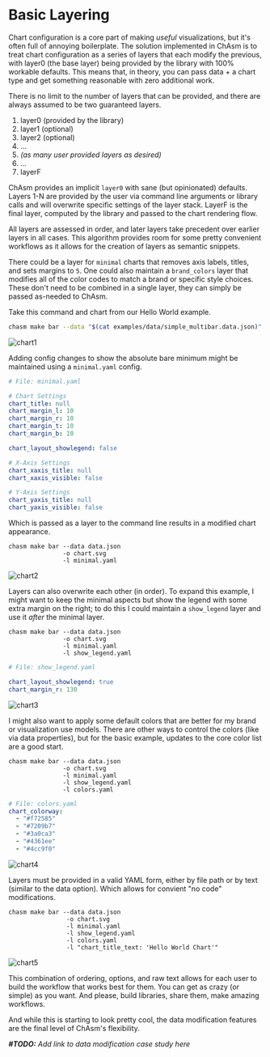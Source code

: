 # Basic Layering

Chart configuration is a core part of making _useful_ visualizations, but it's often full of annoying boilerplate. The solution implemented in ChAsm is to treat chart configuration as a series of layers that each modify the previous, with layer0 (the base layer) being provided by the library with 100% workable defaults. This means that, in theory, you can pass data + a chart type and get something reasonable with zero additional work. 

There is no limit to the number of layers that can be provided, and there are always assumed to be two guaranteed layers.

1. layer0 (provided by the library)
2. layer1 (optional)
3. layer2 (optional)
4. ...
5. _(as many user provided layers as desired)_
6. ...
7. layerF

ChAsm provides an implicit `layer0` with sane (but opinionated) defaults. Layers 1-N are provided by the user via command line arguments or library calls and will overwrite specific settings of the layer stack. LayerF is the final layer, computed by the library and passed to the chart rendering flow.

All layers are assessed in order, and later layers take precedent over earlier layers in all cases. This algorithm provides room for some pretty convenient workflows as it allows for the creation of layers as semantic snippets. 

There could be a layer for `minimal` charts that removes axis labels, titles, and sets margins to `5`. One could also maintain a `brand_colors` layer that modifies all of the color codes to match a brand or specific style choices. These don't need to be combined in a single layer, they can simply be passed as-needed to ChAsm.

Take this command and chart from our Hello World example.

```bash
chasm make bar --data "$(cat examples/data/simple_multibar.data.json)" -o chart.svg
```

![chart1](chart1.svg)

Adding config changes to show the absolute bare minimum might be maintained using a `minimal.yaml` config. 

```yaml
# File: minimal.yaml

# Chart Settings
chart_title: null
chart_margin_l: 10
chart_margin_r: 10
chart_margin_t: 10
chart_margin_b: 10

chart_layout_showlegend: false

# X-Axis Settings
chart_xaxis_title: null
chart_xaxis_visible: false

# Y-Axis Settings
chart_yaxis_title: null
chart_yaxis_visible: false
```

Which is passed as a layer to the command line results in a modified chart appearance.

```
chasm make bar --data data.json 
               -o chart.svg 
               -l minimal.yaml 
```

![chart2](chart2.svg)

Layers can also overwrite each other (in order). To expand this example, I might want to keep the minimal aspects but show the legend with some extra margin on the right; to do this I could maintain a `show_legend` layer and use it _after_ the minimal layer.

```
chasm make bar --data data.json 
               -o chart.svg 
               -l minimal.yaml 
               -l show_legend.yaml 
```

```yaml
# File: show_legend.yaml

chart_layout_showlegend: true
chart_margin_r: 130
```

![chart3](chart3.svg)

I might also want to apply some default colors that are better for my brand or visualization use models. There are other ways to control the colors (like via data properties), but for the basic example, updates to the core color list are a good start.

```
chasm make bar --data data.json 
               -o chart.svg 
               -l minimal.yaml 
               -l show_legend.yaml 
               -l colors.yaml
```

```yaml
# File: colors.yaml
chart_colorway:
  - "#f72585"
  - "#7209b7"
  - "#3a0ca3"
  - "#4361ee"
  - "#4cc9f0"
```

![chart4](chart4.svg)

Layers must be provided in a valid YAML form, either by file path or by text (similar to the data option). Which allows for convient "no code" modifications.

```
chasm make bar --data data.json 
                -o chart.svg 
                -l minimal.yaml 
                -l show_legend.yaml 
                -l colors.yaml 
                -l "chart_title_text: 'Hello World Chart'"
```

![chart5](chart5.svg)

This combination of ordering, options, and raw text allows for each user to build the workflow that works best for them. You can get as crazy (or simple) as you want. And please, build libraries, share them, make amazing workflows.

And while this is starting to look pretty cool, the data modification features are the final level of ChAsm's flexibility. 

_**#TODO:** Add link to data modification case study here_